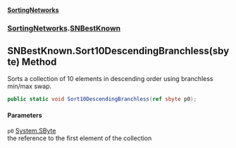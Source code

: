 #### [SortingNetworks](./index.md 'index')
### [SortingNetworks](./SortingNetworks.md 'SortingNetworks').[SNBestKnown](./SortingNetworks-SNBestKnown.md 'SortingNetworks.SNBestKnown')
## SNBestKnown.Sort10DescendingBranchless(sbyte) Method
Sorts a collection of 10 elements in descending order using branchless min/max swap.  
```csharp
public static void Sort10DescendingBranchless(ref sbyte p0);
```
#### Parameters
<a name='SortingNetworks-SNBestKnown-Sort10DescendingBranchless(sbyte)-p0'></a>
`p0` [System.SByte](https://docs.microsoft.com/en-us/dotnet/api/System.SByte 'System.SByte')  
the reference to the first element of the collection  
  
